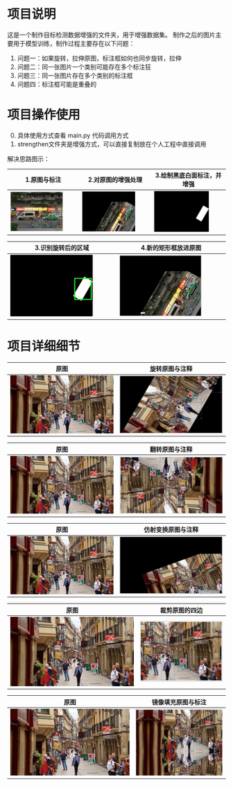 # 项目说明
这是一个制作目标检测数据增强的文件夹，用于增强数据集。
制作之后的图片主要用于模型训练，制作过程主要存在以下问题：

1. 问题一：如果旋转，拉伸原图，标注框如何也同步旋转，拉伸
2. 问题二：同一张图片一个类别可能存在多个标注狂
3. 问题三：同一张图片存在多个类别的标注框
4. 问题四：标注框可能是重叠的


# 项目操作使用

0. 具体使用方式查看 main.py 代码调用方式
1. strengthen文件夹是增强方式，可以直接复制放在个人工程中直接调用

解决思路图示：

|1.原图与标注|2.对原图的增强处理|3.绘制黑底白面标注，并增强|
|---------|---------|---------|
|<left><img src = "./example_out/images_step0.jpg" width = 80%><left> |<left><img src = "./example_out/images_step1.jpg"  width = 80%><left>|<left><img src = "./example_out/images_step2.jpg"  width = 80%><left>|

|3.识别旋转后的区域|4.新的矩形框放进原图|
|---------|---------|
|<left><img src = "./example_out/images_step3.jpg"  width = 80%><left> |<left><img src = "./example_out/images_step4.jpg"  width = 80%><left>|


# 项目详细细节

|原图|旋转原图与注释|
|---------|---------|
|<left><img src = "./example_out/images2.jpg" ><left> |<left><img src = "./example_out/rotate.jpg"><left>|

|原图|翻转原图与注释|
|---------|---------|
|<left><img src = "./example_out/images2.jpg"><left> |<left><img src = "./example_out/turnover.jpg"><left>|

|原图|仿射变换原图与注释|
|---------|---------|
|<left><img src = "./example_out/images2.jpg"><left> |<left><img src = "./example_out/warpaffine.jpg"><left>|

|原图|裁剪原图的四边|
|---------|---------|
|<left><img src = "./example_out/images2.jpg"><left> |<left><img src = "./example_out/cut.jpg"><left>|

|原图|镜像填充原图与标注|
|---------|---------|
|<left><img src = "./example_out/images2.jpg"><left> |<left><img src = "./example_out/padding.jpg"><left>|